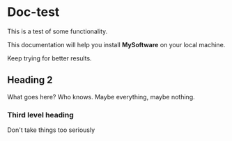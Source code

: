 # Doc-test
This is a test of some functionality.

This documentation will help you install **MySoftware** on your local machine.

Keep trying for better results.

## Heading 2
What goes here? Who knows. Maybe everything, maybe nothing.

### Third level heading
Don't take things too seriously
